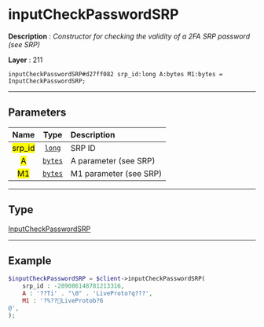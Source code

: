 # inputCheckPasswordSRP

**Description** : *Constructor for checking the validity of a 2FA SRP password (see SRP)*

**Layer** : 211

```tl
inputCheckPasswordSRP#d27ff082 srp_id:long A:bytes M1:bytes = InputCheckPasswordSRP;
```

---

## Parameters

| Name | Type | Description |
| :---: | :---: | :--- |
| <mark>srp_id</mark> | [`long`](type/long) | SRP ID |
| <mark>A</mark> | [`bytes`](type/bytes) | A parameter (see SRP) |
| <mark>M1</mark> | [`bytes`](type/bytes) | M1 parameter (see SRP) |

---

## Type

[InputCheckPasswordSRP](type/InputCheckPasswordSRP)

---

## Example

```php
$inputCheckPasswordSRP = $client->inputCheckPasswordSRP(
	srp_id : -289086148781213316,
	A : '??Ti' . "\0" . 'LiveProto?q???',
	M1 : '?%??LiveProtob?6
@',
);
```